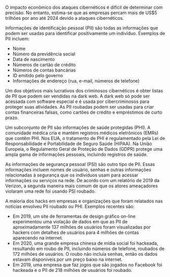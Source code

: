 O impacto econômico dos ataques cibernéticos é difícil de determinar com precisão. No entanto, estima-se que as empresas percam mais de US$5 trilhões por ano até 2024 devido a ataques cibernéticos.

Informações de identificação pessoal (PII) são todas as informações que podem ser usadas para identificar positivamente um indivíduo. Exemplos de PII incluem:

- Nome
- Número da previdência social
- Data de nascimento
- Números de cartão de crédito
- Números de contas bancárias
- ID emitido pelo governo
- Informações de endereço (rua, e-mail, números de telefone)

Um dos objetivos mais lucrativos dos criminosos cibernéticos é obter listas de PII que podem ser vendidas na dark web. A dark web só pode ser acessada com software especial e é usada por cibercriminosos para proteger suas atividades. As PII roubadas podem ser usadas para criar contas financeiras falsas, como cartões de crédito e empréstimos de curto prazo.

Um subconjunto de PII são informações de saúde protegidas (PHI). A comunidade médica cria e mantém registros médicos eletrônicos (EMRs) que contêm PHI. Nos EUA, o tratamento de PHI é regulamentado pela Lei de Responsabilidade e Portabilidade de Seguro Saúde (HIPAA). Na União Europeia, o Regulamento Geral de Proteção de Dados (GDPR) protege uma ampla gama de informações pessoais, incluindo registros de saúde.

As informações de segurança pessoal (PSI) são outro tipo de PII. Essas informações incluem nomes de usuário, senhas e outras informações relacionadas à segurança que os indivíduos usam para acessar informações ou serviços na rede. De acordo com um relatório de 2019 da Verizon, a segunda maneira mais comum de que os atores ameaçadores violaram uma rede foi usando PSI roubado.

A maioria dos hacks em empresas e organizações que foram relatados nas notícias envolveu PII roubado ou PHI. Exemplos recentes são:

- Em 2019, um site de ferramentas de design gráfico on-line experimentou uma violação de dados em que as PII de aproximadamente 137 milhões de usuários foram visualizadas por hackers com detalhes de usuários para 4 milhões de contas aparecendo na internet.
- Em 2020, uma grande empresa chinesa de mídia social foi hackeada, resultando em roubo de PII, incluindo números de telefone, roubados de 172 milhões de usuários. O roubo não incluía senhas, então os dados estavam disponíveis por um preço baixo na internet.
- Em 2019, uma empresa que faz jogos que são jogados no Facebook foi hackeada e o PII de 218 milhões de usuários foi roubado.